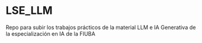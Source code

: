 # LSE_LLM
Repo para subir los trabajos prácticos de la material LLM e IA Generativa de la especialización en IA de la FIUBA 
